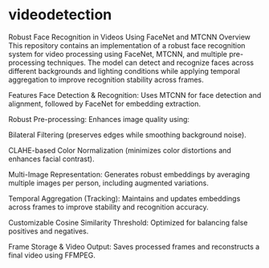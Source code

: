 # videodetection
Robust Face Recognition in Videos Using FaceNet and MTCNN
Overview
This repository contains an implementation of a robust face recognition system for video processing using FaceNet, MTCNN, and multiple pre-processing techniques. The model can detect and recognize faces across different backgrounds and lighting conditions while applying temporal aggregation to improve recognition stability across frames.

Features
Face Detection & Recognition: Uses MTCNN for face detection and alignment, followed by FaceNet for embedding extraction.

Robust Pre-processing: Enhances image quality using:

Bilateral Filtering (preserves edges while smoothing background noise).

CLAHE-based Color Normalization (minimizes color distortions and enhances facial contrast).

Multi-Image Representation: Generates robust embeddings by averaging multiple images per person, including augmented variations.

Temporal Aggregation (Tracking): Maintains and updates embeddings across frames to improve stability and recognition accuracy.

Customizable Cosine Similarity Threshold: Optimized for balancing false positives and negatives.

Frame Storage & Video Output: Saves processed frames and reconstructs a final video using FFMPEG.
